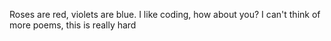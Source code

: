 Roses are red, violets are blue. I like coding, how about you?
I can't think of more poems, this is really hard
